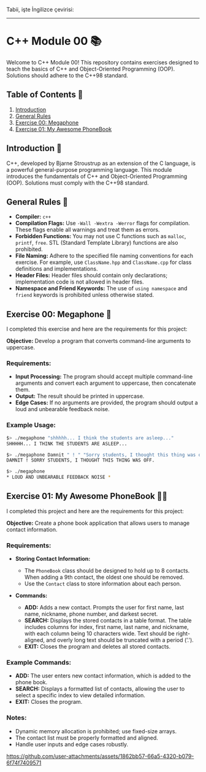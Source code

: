 Tabii, işte İngilizce çevirisi:

---

# C++ Module 00 📚

Welcome to C++ Module 00! This repository contains exercises designed to teach the basics of C++ and Object-Oriented Programming (OOP). Solutions should adhere to the C++98 standard.

## Table of Contents 📖

1. [Introduction](#introduction)
2. [General Rules](#general-rules)
3. [Exercise 00: Megaphone](#exercise-00-megaphone)
4. [Exercise 01: My Awesome PhoneBook](#exercise-01-my-awesome-phonebook)

## Introduction 🚀

C++, developed by Bjarne Stroustrup as an extension of the C language, is a powerful general-purpose programming language. This module introduces the fundamentals of C++ and Object-Oriented Programming (OOP). Solutions must comply with the C++98 standard.

## General Rules 📜

- **Compiler:** `c++`
- **Compilation Flags:** Use `-Wall -Wextra -Werror` flags for compilation. These flags enable all warnings and treat them as errors.
- **Forbidden Functions:** You may not use C functions such as `malloc`, `printf`, `free`. STL (Standard Template Library) functions are also prohibited.
- **File Naming:** Adhere to the specified file naming conventions for each exercise. For example, use `ClassName.hpp` and `ClassName.cpp` for class definitions and implementations.
- **Header Files:** Header files should contain only declarations; implementation code is not allowed in header files.
- **Namespace and Friend Keywords:** The use of `using namespace` and `friend` keywords is prohibited unless otherwise stated.

## Exercise 00: Megaphone 🎤

I completed this exercise and here are the requirements for this project:

**Objective:** Develop a program that converts command-line arguments to uppercase.

### Requirements:
- **Input Processing:** The program should accept multiple command-line arguments and convert each argument to uppercase, then concatenate them.
- **Output:** The result should be printed in uppercase.
- **Edge Cases:** If no arguments are provided, the program should output a loud and unbearable feedback noise.

### Example Usage:
```sh
$> ./megaphone "shhhhh... I think the students are asleep..."
SHHHHH... I THINK THE STUDENTS ARE ASLEEP...

$> ./megaphone Damnit " ! " "Sorry students, I thought this thing was off."
DAMNIT ! SORRY STUDENTS, I THOUGHT THIS THING WAS OFF.

$> ./megaphone
* LOUD AND UNBEARABLE FEEDBACK NOISE *
```

## Exercise 01: My Awesome PhoneBook 📖📞

I completed this project and here are the requirements for this project:

**Objective:** Create a phone book application that allows users to manage contact information.

### Requirements:
- **Storing Contact Information:**
  - The `PhoneBook` class should be designed to hold up to 8 contacts. When adding a 9th contact, the oldest one should be removed.
  - Use the `Contact` class to store information about each person.

- **Commands:**
  - **ADD:** Adds a new contact. Prompts the user for first name, last name, nickname, phone number, and darkest secret.
  - **SEARCH:** Displays the stored contacts in a table format. The table includes columns for index, first name, last name, and nickname, with each column being 10 characters wide. Text should be right-aligned, and overly long text should be truncated with a period (’.').
  - **EXIT:** Closes the program and deletes all stored contacts.

### Example Commands:
- **ADD:** The user enters new contact information, which is added to the phone book.
- **SEARCH:** Displays a formatted list of contacts, allowing the user to select a specific index to view detailed information.
- **EXIT:** Closes the program.

### Notes:
- Dynamic memory allocation is prohibited; use fixed-size arrays.
- The contact list must be properly formatted and aligned.
- Handle user inputs and edge cases robustly.


https://github.com/user-attachments/assets/1862bb57-66a5-4320-b079-6f74f7409571

